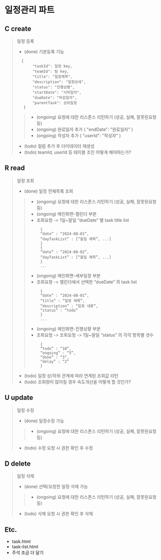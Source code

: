 일정관리 파트
=============


C create
------------
> 일정 등록
> - (done) 기본등록 기능
> ```
>   {
>        "taskId": 일정 key,
>        "teamId": 팀 key,
>        "title": "일정제목",
>        "description": "일정상세",
>        "status": "진행상황",
>        "startDate": "시작일자",
>        "dueDate": "마감일자",
>        "parentTask": 상위일정
>    }
> ```
>> - (ongoing) 요청에 대한 리스폰스 리턴하기 (성공, 실패, 잘못된요청 등)
>> - (ongoing) 완료일자 추가 ( "endDate": "완료일자" )
>> - (ongoing) 작성자 추가 ( "userId": "작성자" )
> - (todo) 컬럼 추가 후 더미데이터 재생성
> - (todo) teamId, userId 등 테이블 조인 어떻게 해야하는가?


R read
------------
> 일정 조회
> - (done) 일정 전체목록 조회
>> - (ongoing) 요청에 대한 리스폰스 리턴하기 (성공, 실패, 잘못된요청 등)
>> - (ongoing) 메인화면-캘린더 부분
>> - 조회요청 -> 1일~말일 “dueDate” 별 task title list
>> ````
>>      {
>>      “date” : “2024-08-01”,
>>      “dayTaskList” : [“할일 제목”, ...]
>>      }
>>      {
>>      “date” : “2024-08-02”,
>>      “dayTaskList” : [“할일 제목”, ...]
>>      }
>>      ...
>> ````
>> - (ongoing) 메인화면-세부일정 부분
>> - 조회요청 -> 캘린더에서 선택한 “dueDate” 의 task list
>> ````
>>      {
>>      “date” : “2024-08-01”,
>>      “title” : “일정 제목”,
>>      “description” : “일정 내용”,
>>      “status” : “todo”
>>      }
>>      ...
>> ````
>> - (ongoing) 메인화면-진행상황 부분
>> - 조회요청 -> 조회요청 -> 1일~말일 “status” 의 각각 항목별 갯수
>> ````
>>      {
>>      “todo” : “10”,
>>      “ongoing” : “5”,
>>      “done” : “3”,
>>      “delay” : “2”
>>      }
>> ````
> - (todo) 일정 상/하위 관계에 따라 연계된 조회값 리턴
> - (todo) 조회량이 많아질 경우 속도개선을 어떻게 할 것인가?


U update
------------
> 일정 수정
> - (done) 일정수정 가능
>> - (ongoing) 요청에 대한 리스폰스 리턴하기 (성공, 실패, 잘못된요청 등)
> - (todo) 수정 요청 시 권한 확인 후 수정


D delete
------------
> 일정 삭제
> - (done) 선택/요청한 일정 삭제 가능
>> - (ongoing) 요청에 대한 리스폰스 리턴하기 (성공, 실패, 잘못된요청 등)
>- (todo) 삭제 요청 시 권한 확인 후 삭제


Etc.
------------
- task.html
- task-list.html
- 주석 조금 더 달기